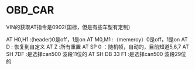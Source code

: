 # OBD_CAR
 VIN的获取AT指令是0902(国标，但是有些车型有定制)
 
 
 AT H0,H1 :(header)0是off，1是on
 AT M0,M1 :（memeroy）0是off，1是on
 AT D : 恢复到自定义
 AT Z  :所有重置
 AT SP 0 ：随机帧，自动的，目前知道5,6,7
 AT SH 7DF  :是选择can500 波段11位的
 AT SH DB 33 F1 :是选择can500 波段29位的

